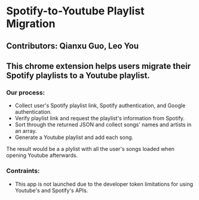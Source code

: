 # Spotify-to-Youtube Playlist Migration

## Contributors: Qianxu Guo, Leo You

## This chrome extension helps users migrate their Spotify playlists to a Youtube playlist.

### Our process:
+ Collect user's Spotify playlist link, Spotify authentication, and Google authentication.
+ Verify playlist link and request the playlist's information from Spotify.
+ Sort through the returned JSON and collect songs' names and artists in an array.
+ Generate a Youtube playlist and add each song.

The result would be a a plylist with all the user's songs loaded when opening Youtube afterwards.

### Contraints:
+ This app is not launched due to the developer token limitations for using Youtube's and Spotify's APIs.

